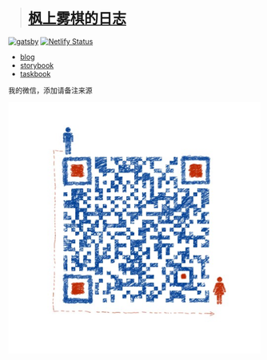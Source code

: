 > # [枫上雾棋的日志](https://fengshangwuqi.github.io)

[![gatsby][gatsby-svg]][gatsby-url]
[![Netlify Status][netlify-svg]][netlify-url]

[gatsby-svg]: https://img.shields.io/badge/gatsbyjs-V2-blue.svg
[gatsby-url]: https://github.com/gatsbyjs/gatsby
[netlify-svg]: https://api.netlify.com/api/v1/badges/1c3538cc-a5a4-444c-82bc-65e5c2e5ae02/deploy-status
[netlify-url]: https://app.netlify.com/sites/fengshangwuqi/deploys

- [blog](https://fengshangwuqi.github.io)
- [storybook](https://fengshangwuqi.netlify.com/)
- [taskbook](https://github.com/FengShangWuQi/fengshangwuqi.github.io/packages/26967)

我的微信，添加请备注来源

![wechat](https://github.com/FengShangWuQi/fengshangwuqi.github.io/blob/dev/static/contact.jpeg?raw=true)
